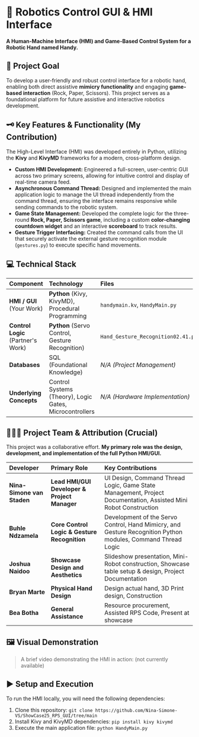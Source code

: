 # 🤖 Robotics Control GUI & HMI Interface

**A Human-Machine Interface (HMI) and Game-Based Control System for a Robotic Hand named Handy.**

## 🎯 Project Goal

To develop a user-friendly and robust control interface for a robotic hand, enabling both direct assistive **mimicry functionality** and engaging **game-based interaction** (Rock, Paper, Scissors). This project serves as a foundational platform for future assistive and interactive robotics development.

## 🗝 Key Features & Functionality (My Contribution)

The High-Level Interface (HMI) was developed entirely in Python, utilizing the **Kivy** and **KivyMD** frameworks for a modern, cross-platform design.

* **Custom HMI Development:** Engineered a full-screen, user-centric GUI across two primary screens, allowing for intuitive control and display of real-time camera feed.
* **Asynchronous Command Thread:** Designed and implemented the main application logic to manage the UI thread independently from the command thread, ensuring the interface remains responsive while sending commands to the robotic system.
* **Game State Management:** Developed the complete logic for the three-round **Rock, Paper, Scissors game**, including a custom **color-changing countdown widget** and an interactive **scoreboard** to track results.
* **Gesture Trigger Interfacing:** Created the command calls from the UI that securely activate the external gesture recognition module (`gestures.py`) to execute specific hand movements.

## 💻 Technical Stack

| Component | Technology | Files |
| :--- | :--- | :--- |
| **HMI / GUI** (Your Work) | **Python** (Kivy, KivyMD), Procedural Programming | `handymain.kv`, `HandyMain.py` |
| **Control Logic** (Partner's Work) | **Python** (Servo Control, Gesture Recognition) | `Hand_Gesture_Recognition02.41.py` |
| **Databases** | SQL (Foundational Knowledge) | *N/A (Project Management)* |
| **Underlying Concepts** | Control Systems (Theory), Logic Gates, Microcontrollers | *N/A (Hardware Implementation)* |

## 🧑‍🤝‍🧑 Project Team & Attribution (Crucial)

This project was a collaborative effort. **My primary role was the design, development, and implementation of the full Python HMI/GUI.**

| Developer | Primary Role | Key Contributions |
| :--- | :--- | :--- |
| **Nina-Simone van Staden** | **Lead HMI/GUI Developer & Project Manager** | UI Design, Command Thread Logic, Game State Management, Project Documentation, Assisted Mini Robot Construction |
| **Buhle Ndzamela** | **Core Control Logic & Gesture Recognition** | Development of the Servo Control, Hand Mimicry, and Gesture Recognition Python modules, Command Thread Logic |
| **Joshua Naidoo** | **Showcase Design and Aesthetics** | Slideshow presentation, Mini-Robot construction, Showcase table setup & design, Project Documentation|
| **Bryan Marte** | **Physical Hand Design** | Design actual hand, 3D Print design, Construction|
| **Bea Botha** | **General Assistance** | Resource procurement, Assisted RPS Code, Present at showcase|

## 🖼️ Visual Demonstration

> A brief video demonstrating the HMI in action: (not currently available)

## ▶️ Setup and Execution

To run the HMI locally, you will need the following dependencies:

1.  Clone this repository: `git clone https://github.com/Nina-Simone-VS/ShowCase25_RPS_GUI/tree/main`
2.  Install Kivy and KivyMD dependencies: `pip install kivy kivymd`
3.  Execute the main application file: `python HandyMain.py`
